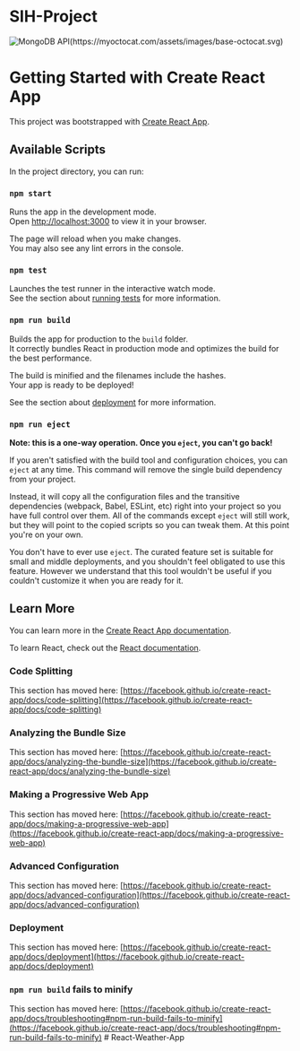 ﻿# SIH-Project
 ![MongoDB API(https://myoctocat.com/assets/images/base-octocat.svg)](https://lens.google.com/search?ep=gsbubb&hl=en-IN&re=df&p=Acn1BYc0aJGLVDPWyz31nEFjwJhuk3214pCgIdzfQKJWlnk1IEa62Qml7qbEdWBbvZaACyp542m-61yEKZ6990VfOzRBRyGRCdRQX4aI_r2rIqasv4yC9wH00eeEGOz9b0fcPkSl5nvIj0ZX3DZ6ETeVLoRDU3oavGDZITau4tXbBQHpEXG2-9QxT-CDYoDV8VypwEyHtGXAPO-o22iyICHyhIzDogLyQe6D4GARGE1t2wxu0O2GLYoL42xxI8OTUts9Wt7CKv3MTrYsDBBXEVIOk_cWfsKVm7xJeLyZXN07tZVA-cFRfFyzeBJJKIO8-ck_Tbpu5Gs2goW7HEjiv5zv4flVlB2uPcOy4oQEocI%3D#lns=W251bGwsbnVsbCxudWxsLG51bGwsbnVsbCxudWxsLG51bGwsIkVrY0tKR1l3TUdSaE1HRTNMVEV4WWpRdE5EazBNaTA0WkdNd0xUWmlNR1kxWXpnNU1EYzBZaElmTkRBeldXWTFOR3RyY0UxYWMwWldkMUYzZG5veE4waHRTR0ZyWTIxNFp3PT0iLG51bGwsbnVsbCxudWxsLDEsbnVsbCxbbnVsbCxudWxsLFswLDAsMTAwMDAwLDEwMDAwMF0sbnVsbCw1XV0=)

# Getting Started with Create React App

This project was bootstrapped with [Create React App](https://github.com/facebook/create-react-app).

## Available Scripts

In the project directory, you can run:

### `npm start`

Runs the app in the development mode.\
Open [http://localhost:3000](http://localhost:3000) to view it in your browser.

The page will reload when you make changes.\
You may also see any lint errors in the console.

### `npm test`

Launches the test runner in the interactive watch mode.\
See the section about [running tests](https://facebook.github.io/create-react-app/docs/running-tests) for more information.

### `npm run build`

Builds the app for production to the `build` folder.\
It correctly bundles React in production mode and optimizes the build for the best performance.

The build is minified and the filenames include the hashes.\
Your app is ready to be deployed!

See the section about [deployment](https://facebook.github.io/create-react-app/docs/deployment) for more information.

### `npm run eject`

**Note: this is a one-way operation. Once you `eject`, you can't go back!**

If you aren't satisfied with the build tool and configuration choices, you can `eject` at any time. This command will remove the single build dependency from your project.

Instead, it will copy all the configuration files and the transitive dependencies (webpack, Babel, ESLint, etc) right into your project so you have full control over them. All of the commands except `eject` will still work, but they will point to the copied scripts so you can tweak them. At this point you're on your own.

You don't have to ever use `eject`. The curated feature set is suitable for small and middle deployments, and you shouldn't feel obligated to use this feature. However we understand that this tool wouldn't be useful if you couldn't customize it when you are ready for it.

## Learn More

You can learn more in the [Create React App documentation](https://facebook.github.io/create-react-app/docs/getting-started).

To learn React, check out the [React documentation](https://reactjs.org/).

### Code Splitting

This section has moved here: [https://facebook.github.io/create-react-app/docs/code-splitting](https://facebook.github.io/create-react-app/docs/code-splitting)

### Analyzing the Bundle Size

This section has moved here: [https://facebook.github.io/create-react-app/docs/analyzing-the-bundle-size](https://facebook.github.io/create-react-app/docs/analyzing-the-bundle-size)

### Making a Progressive Web App

This section has moved here: [https://facebook.github.io/create-react-app/docs/making-a-progressive-web-app](https://facebook.github.io/create-react-app/docs/making-a-progressive-web-app)

### Advanced Configuration

This section has moved here: [https://facebook.github.io/create-react-app/docs/advanced-configuration](https://facebook.github.io/create-react-app/docs/advanced-configuration)

### Deployment

This section has moved here: [https://facebook.github.io/create-react-app/docs/deployment](https://facebook.github.io/create-react-app/docs/deployment)

### `npm run build` fails to minify

This section has moved here: [https://facebook.github.io/create-react-app/docs/troubleshooting#npm-run-build-fails-to-minify](https://facebook.github.io/create-react-app/docs/troubleshooting#npm-run-build-fails-to-minify)
#   R e a c t - W e a t h e r - A p p 
 
 
